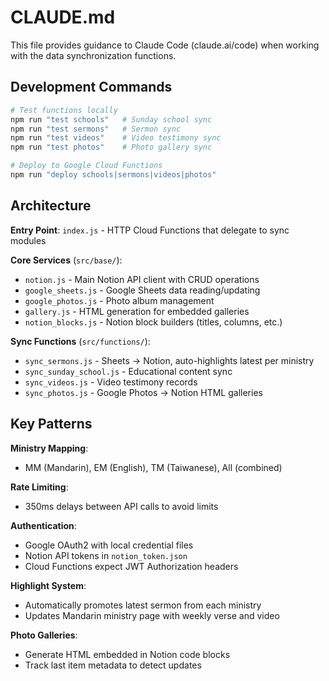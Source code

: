 # CLAUDE.md

This file provides guidance to Claude Code (claude.ai/code) when working with the data synchronization functions.

## Development Commands

```bash
# Test functions locally
npm run "test schools"   # Sunday school sync
npm run "test sermons"   # Sermon sync  
npm run "test videos"    # Video testimony sync
npm run "test photos"    # Photo gallery sync

# Deploy to Google Cloud Functions
npm run "deploy schools|sermons|videos|photos"
```

## Architecture

**Entry Point**: `index.js` - HTTP Cloud Functions that delegate to sync modules

**Core Services** (`src/base/`):
- `notion.js` - Main Notion API client with CRUD operations
- `google_sheets.js` - Google Sheets data reading/updating
- `google_photos.js` - Photo album management
- `gallery.js` - HTML generation for embedded galleries
- `notion_blocks.js` - Notion block builders (titles, columns, etc.)

**Sync Functions** (`src/functions/`):
- `sync_sermons.js` - Sheets → Notion, auto-highlights latest per ministry
- `sync_sunday_school.js` - Educational content sync
- `sync_videos.js` - Video testimony records
- `sync_photos.js` - Google Photos → Notion HTML galleries

## Key Patterns

**Ministry Mapping**: 
- MM (Mandarin), EM (English), TM (Taiwanese), All (combined)

**Rate Limiting**: 
- 350ms delays between API calls to avoid limits

**Authentication**:
- Google OAuth2 with local credential files
- Notion API tokens in `notion_token.json`
- Cloud Functions expect JWT Authorization headers

**Highlight System**:
- Automatically promotes latest sermon from each ministry
- Updates Mandarin ministry page with weekly verse and video

**Photo Galleries**:
- Generate HTML embedded in Notion code blocks
- Track last item metadata to detect updates